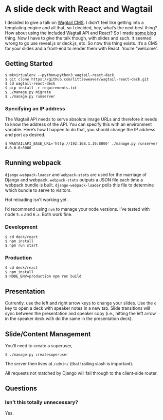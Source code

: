 # A slide deck with React and Wagtail

I decided to give a talk on [Wagtail CMS](https://wagtail.io/). I didn’t feel
like getting into a templating engine and all that, so I decided, hey, what’s
the next best thing? How about using the included Wagtail API and React? So I
made [some blog](https://github.com/emilyhorsman/wagtail-react-blog) thing.
Now I have to _give_ the talk though, with slides and such. It seemed wrong to
go use reveal.js or deck.js, etc. So now this thing exists. It’s a CMS for your
slides and a front-end to render them with React. You’re “welcome”.

## Getting Started

```
$ mkvirtualenv --python=python3 wagtail-react-deck
$ git clone https://github.com/littleweaver/wagtail-react-deck.git
$ cd wagtail-react-deck
$ pip install -r requirements.txt
$ ./manage.py migrate
$ ./manage.py runserver
```

### Specifying an IP address

The Wagtail API needs to serve absolute image URLs and therefore it needs to
know the address of the API. You can specify this with an environment variable.
Here’s how I happen to do that, you should change the IP address and port as
desired.

```
$ WAGTAILAPI_BASE_URL='http://192.168.1.19:8000' ./manage.py runserver 0.0.0.0:8000
```

## Running webpack

`django-webpack-loader` and `webpack-stats` are used for the marriage of
Django and webpack. `webpack-stats` outputs a JSON file each time a webpack
bundle is built. `django-webpack-loader` polls this file to determine which
bundle to serve to visitors.

Hot reloading isn’t working yet.

I’d recommend using `nvm` to manage your node versions. I’ve tested with
node `5.x` and `6.x`. Both work fine.

### Development

```
$ cd deck/react
$ npm install
$ npm run start
```

### Production

```
$ cd deck/react
$ npm install
$ NODE_ENV=production npm run build
```

## Presentation

Currently, use the left and right arrow keys to change your slides.
Use the `o` key to open a deck with speaker notes in a new tab. Slide
transitions will sync between the presentation and speaker copy (i.e., hitting
the left arrow in the speaker deck with do the same in the presentation deck).

## Slide/Content Management

You’ll need to create a superuser,

```
$ ./manage.py createsuperuser
```

The server then lives at `/admin/` (that trailing slash is important).

All requests not matched by Django will fall through to the client-side router.

## Questions

### Isn’t this totally unnecessary?

Yes.
